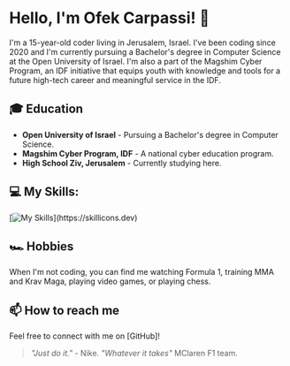 # Hello, I'm Ofek Carpassi! 👋

I'm a 15-year-old coder living in Jerusalem, Israel. I've been coding since 2020 and I'm currently pursuing a Bachelor's degree in Computer Science at the Open University of Israel. I'm also a part of the Magshim Cyber Program, an IDF initiative that equips youth with knowledge and tools for a future high-tech career and meaningful service in the IDF.

## 🎓 Education
- **Open University of Israel** - Pursuing a Bachelor's degree in Computer Science.
- **Magshim Cyber Program, IDF** - A national cyber education program.
- **High School Ziv, Jerusalem** - Currently studying here.

## 💻 My Skills:
[![My Skills](https://skillicons.dev/icons?i=c,cs,clion,HTML,CSS,js,java,eclipse,idea,discord,py,pycharm,django,flask,linux,visualstudio,vscode,webstorm,windows,)](https://skillicons.dev)

## 🏎️ Hobbies
When I'm not coding, you can find me watching Formula 1, training MMA and Krav Maga, playing video games, or playing chess.

## 📫 How to reach me
Feel free to connect with me on [GitHub]!

> _"Just do it."_ - Nike.
> _"Whatever it takes"_ MClaren F1 team.
